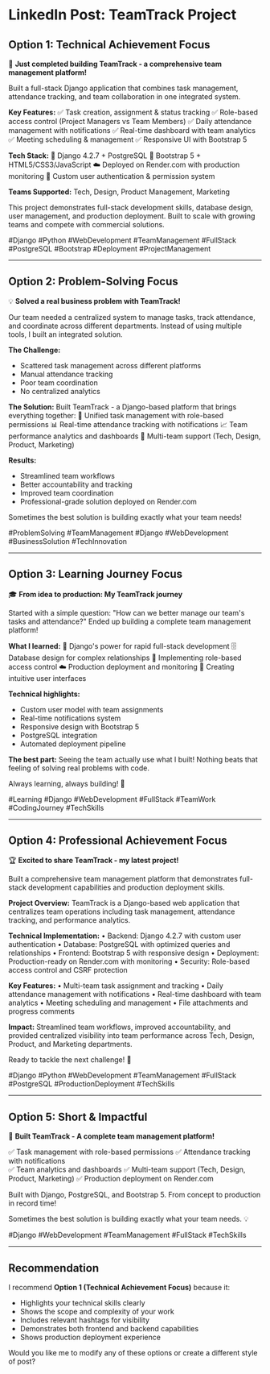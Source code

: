 # LinkedIn Post: TeamTrack Project

## Option 1: Technical Achievement Focus

🚀 **Just completed building TeamTrack - a comprehensive team management platform!**

Built a full-stack Django application that combines task management, attendance tracking, and team collaboration in one integrated system.

**Key Features:**
✅ Task creation, assignment & status tracking
✅ Role-based access control (Project Managers vs Team Members)
✅ Daily attendance management with notifications
✅ Real-time dashboard with team analytics
✅ Meeting scheduling & management
✅ Responsive UI with Bootstrap 5

**Tech Stack:**
🐍 Django 4.2.7 + PostgreSQL
🎨 Bootstrap 5 + HTML5/CSS3/JavaScript
☁️ Deployed on Render.com with production monitoring
🔐 Custom user authentication & permission system

**Teams Supported:** Tech, Design, Product Management, Marketing

This project demonstrates full-stack development skills, database design, user management, and production deployment. Built to scale with growing teams and compete with commercial solutions.

#Django #Python #WebDevelopment #TeamManagement #FullStack #PostgreSQL #Bootstrap #Deployment #ProjectManagement

---

## Option 2: Problem-Solving Focus

💡 **Solved a real business problem with TeamTrack!**

Our team needed a centralized system to manage tasks, track attendance, and coordinate across different departments. Instead of using multiple tools, I built an integrated solution.

**The Challenge:**
- Scattered task management across different platforms
- Manual attendance tracking
- Poor team coordination
- No centralized analytics

**The Solution:**
Built TeamTrack - a Django-based platform that brings everything together:
🎯 Unified task management with role-based permissions
📊 Real-time attendance tracking with notifications
📈 Team performance analytics and dashboards
👥 Multi-team support (Tech, Design, Product, Marketing)

**Results:**
- Streamlined team workflows
- Better accountability and tracking
- Improved team coordination
- Professional-grade solution deployed on Render.com

Sometimes the best solution is building exactly what your team needs! 

#ProblemSolving #TeamManagement #Django #WebDevelopment #BusinessSolution #TechInnovation

---

## Option 3: Learning Journey Focus

🎓 **From idea to production: My TeamTrack journey**

Started with a simple question: "How can we better manage our team's tasks and attendance?" Ended up building a complete team management platform!

**What I learned:**
🔧 Django's power for rapid full-stack development
🗄️ Database design for complex relationships
🔐 Implementing role-based access control
☁️ Production deployment and monitoring
🎨 Creating intuitive user interfaces

**Technical highlights:**
- Custom user model with team assignments
- Real-time notifications system
- Responsive design with Bootstrap 5
- PostgreSQL integration
- Automated deployment pipeline

**The best part:** Seeing the team actually use what I built! Nothing beats that feeling of solving real problems with code.

Always learning, always building! 🚀

#Learning #Django #WebDevelopment #FullStack #TeamWork #CodingJourney #TechSkills

---

## Option 4: Professional Achievement Focus

🏆 **Excited to share TeamTrack - my latest project!**

Built a comprehensive team management platform that demonstrates full-stack development capabilities and production deployment skills.

**Project Overview:**
TeamTrack is a Django-based web application that centralizes team operations including task management, attendance tracking, and performance analytics.

**Technical Implementation:**
• Backend: Django 4.2.7 with custom user authentication
• Database: PostgreSQL with optimized queries and relationships
• Frontend: Bootstrap 5 with responsive design
• Deployment: Production-ready on Render.com with monitoring
• Security: Role-based access control and CSRF protection

**Key Features:**
• Multi-team task assignment and tracking
• Daily attendance management with notifications
• Real-time dashboard with team analytics
• Meeting scheduling and management
• File attachments and progress comments

**Impact:**
Streamlined team workflows, improved accountability, and provided centralized visibility into team performance across Tech, Design, Product, and Marketing departments.

Ready to tackle the next challenge! 💪

#Django #Python #WebDevelopment #TeamManagement #FullStack #PostgreSQL #ProductionDeployment #TechSkills

---

## Option 5: Short & Impactful

🚀 **Built TeamTrack - A complete team management platform!**

✅ Task management with role-based permissions
✅ Attendance tracking with notifications  
✅ Team analytics and dashboards
✅ Multi-team support (Tech, Design, Product, Marketing)
✅ Production deployment on Render.com

Built with Django, PostgreSQL, and Bootstrap 5. From concept to production in record time!

Sometimes the best solution is building exactly what your team needs. 💡

#Django #WebDevelopment #TeamManagement #FullStack #TechSkills

---

## Recommendation

I recommend **Option 1 (Technical Achievement Focus)** because it:
- Highlights your technical skills clearly
- Shows the scope and complexity of your work
- Includes relevant hashtags for visibility
- Demonstrates both frontend and backend capabilities
- Shows production deployment experience

Would you like me to modify any of these options or create a different style of post?

